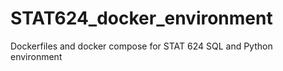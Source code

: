 # STAT624_docker_environment
Dockerfiles and docker compose for STAT 624 SQL and Python environment
